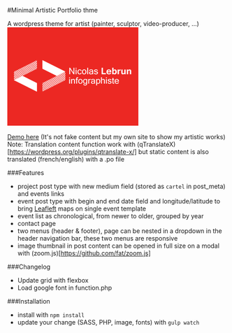 #Minimal Artistic Portfolio thme

A wordpress theme for artist (painter, sculptor, video-producer, ...)
![theme screenshot Nicolas Lebrun logo](https://raw.githubusercontent.com/nclslbrn/Minimal-artist-portfolio/master/screenshot.png)

[Demo here](https://nicolas-lebrun.fr/) (It's not fake content but my own site to show my artistic works)
Note: Translation content function work with (qTranslateX)[https://wordpress.org/plugins/qtranslate-x/] but static content is also translated (french/english) with a .po file

###Features
- project post type with new medium field (stored as `cartel` in post_meta) and events links
- event post type with begin and end date field and longitude/latitude to bring [Leafleft](https://github.com/Leaflet/Leaflet) maps on single event template
- event list as chronological, from newer to older, grouped by year
- contact page
- two menus (header & footer), page can be nested in a dropdown in the header navigation bar, these two menus are responsive
- image thumbnail in post content can be opened in full size on a modal with (zoom.js)[https://github.com/fat/zoom.js]


###Changelog
- Update grid with flexbox
- Load google font in function.php

###Installation
- install with `npm install`
- update your change (SASS, PHP, image, fonts) with `gulp watch`

